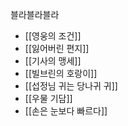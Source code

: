 
블라블라블라  

- [[영웅의 조건]]
- [[잃어버린 편지]]
- [[기사의 맹세]]
- [[빌브린의 호랑이]]
- [[섭정님 귀는 당나귀 귀]]
- [[우물 기담]]
- [[손은 눈보다 빠르다]]
